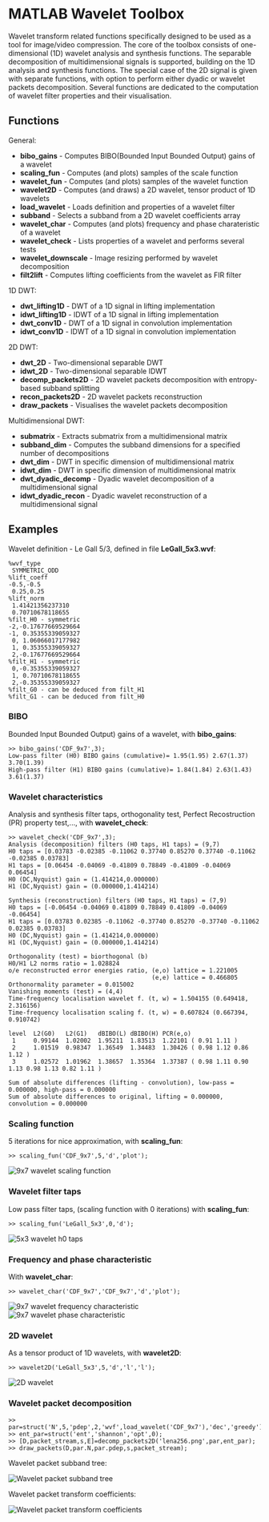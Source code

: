 MATLAB Wavelet Toolbox
======================

Wavelet transform related functions specifically designed to be used as a tool for image/video compression. The core of the toolbox consists of one-dimensional (1D) wavelet analysis and synthesis functions. The separable decomposition of multidimensional signals is supported, building on the 1D analysis and synthesis functions. The special case of the 2D signal is given with separate functions, with option to perform either dyadic or wavelet packets decomposition. Several functions are dedicated to the computation of wavelet filter properties and their visualisation.


Functions
---------
General:

 - **bibo_gains** - Computes BIBO(Bounded Input Bounded Output) gains of a wavelet
 - **scaling_fun** - Computes (and plots) samples of the scale function
 - **wavelet_fun** - Computes (and plots) samples of the wavelet function
 - **wavelet2D** - Computes (and draws) a 2D wavelet, tensor product of 1D wavelets 
 - **load_wavelet** - Loads definition and properties of a wavelet filter
 - **subband** - Selects a subband from a 2D wavelet coefficients array
 - **wavelet_char** - Computes (and plots) frequency and phase charateristic of a wavelet
 - **wavelet_check** - Lists properties of a wavelet and performs several tests
 - **wavelet_downscale** - Image resizing performed by wavelet decomposition
 - **filt2lift** - Computes lifting coefficients from the wavelet as FIR filter

1D DWT:

 - **dwt_lifting1D** - DWT of a 1D signal in lifting implementation
 - **idwt_lifting1D** - IDWT of a 1D signal in lifting implementation
 - **dwt_conv1D** - DWT of a 1D signal in convolution implementation
 - **idwt_conv1D** - IDWT of a 1D signal in convolution implementation

2D DWT:

 - **dwt_2D** - Two-dimensional separable DWT
 - **idwt_2D** - Two-dimensional separable IDWT
 - **decomp_packets2D** - 2D wavelet packets decomposition with entropy-based subband splitting
 - **recon_packets2D** - 2D wavelet packets reconstruction
 - **draw_packets** - Visualises the wavelet packets decomposition 

Multidimensional DWT:

 - **submatrix** - Extracts submatrix from a multidimensional matrix
 - **subband_dim** - Computes the subband dimensions for a specified number of decompositions
 - **dwt_dim** - DWT in specific dimension of multidimensional matrix
 - **idwt_dim** - DWT in specific dimension of multidimensional matrix
 - **dwt\_dyadic_decomp** - Dyadic wavelet decomposition of a multidimensional signal
 - **idwt\_dyadic_recon** - Dyadic wavelet reconstruction of a multidimensional signal

  
Examples
--------
Wavelet definition - Le Gall 5/3, defined in file **LeGall_5x3.wvf**:

	%wvf_type
	 SYMMETRIC_ODD
	%lift_coeff
	-0.5,-0.5
	 0.25,0.25
	%lift_norm
	 1.41421356237310
	 0.70710678118655
	%filt_H0 - symmetric
	-2,-0.17677669529664
	-1, 0.35355339059327
	 0, 1.06066017177982
	 1, 0.35355339059327
	 2,-0.17677669529664
	%filt_H1 - symmetric
	 0,-0.35355339059327
	 1, 0.70710678118655
	 2,-0.35355339059327
	%filt_G0 - can be deduced from filt_H1
	%filt_G1 - can be deduced from filt_H0

### BIBO ###
Bounded Input Bounded Output) gains of a wavelet, with **bibo\_gains**:

    >> bibo_gains('CDF_9x7',3);
    Low-pass filter (H0) BIBO gains (cumulative)= 1.95(1.95) 2.67(1.37) 3.70(1.39) 
    High-pass filter (H1) BIBO gains (cumulative)= 1.84(1.84) 2.63(1.43) 3.61(1.37) 

### Wavelet characteristics ###
Analysis and synthesis filter taps, orthogonality test, Perfect Recostruction (PR) property test,..., with **wavelet\_check**:
		
	>> wavelet_check('CDF_9x7',3);
	Analysis (decomposition) filters (H0 taps, H1 taps) = (9,7)
	H0 taps = [0.03783 -0.02385 -0.11062 0.37740 0.85270 0.37740 -0.11062 -0.02385 0.03783]
	H1 taps = [0.06454 -0.04069 -0.41809 0.78849 -0.41809 -0.04069 0.06454]
	H0 (DC,Nyquist) gain = (1.414214,0.000000) 
	H1 (DC,Nyquist) gain = (0.000000,1.414214) 

	Synthesis (reconstruction) filters (H0 taps, H1 taps) = (7,9)
	H0 taps = [-0.06454 -0.04069 0.41809 0.78849 0.41809 -0.04069 -0.06454]
	H1 taps = [0.03783 0.02385 -0.11062 -0.37740 0.85270 -0.37740 -0.11062 0.02385 0.03783]
	H0 (DC,Nyquist) gain = (1.414214,0.000000) 
	H1 (DC,Nyquist) gain = (0.000000,1.414214) 

	Orthogonality (test) = biorthogonal (b)
	H0/H1 L2 norms ratio = 1.028824
	o/e reconstructed error energies ratio, (e,o) lattice = 1.221005
											(e,e) lattice = 0.466805
	Orthonormality parameter = 0.015002
	Vanishing moments (test) = (4,4)
	Time-frequency localisation wavelet f. (t, w) = 1.504155 (0.649418, 2.316156)
	Time-frequency localisation scaling f. (t, w) = 0.607824 (0.667394, 0.910742)

	level  L2(G0)   L2(G1)   dBIBO(L) dBIBO(H) PCR(e,o)
	 1     0.99144  1.02002  1.95211  1.83513  1.22101 ( 0.91 1.11 )
	 2     1.01519  0.98347  1.36549  1.34483  1.30426 ( 0.98 1.12 0.86 1.12 )
	 3     1.02572  1.01962  1.38657  1.35364  1.37387 ( 0.98 1.11 0.90 1.13 0.98 1.13 0.82 1.11 )

	Sum of absolute differences (lifting - convolution), low-pass = 0.000000, high-pass = 0.000000
	Sum of absolute differences to original, lifting = 0.000000, convolution = 0.000000
	
### Scaling function ###
5 iterations for nice approximation, with **scaling\_fun**:
	
	>> scaling_fun('CDF_9x7',5,'d','plot');
	
![9x7 wavelet scaling function](https://github.com/nsprljan/ImageCodingResearchTools/raw/master/Wavelet/CDF_9x7_scaling_analysis.png)

### Wavelet filter taps ###
Low pass filter taps, (scaling function with 0 iterations) with **scaling\_fun**:

	>> scaling_fun('LeGall_5x3',0,'d');

![5x3 wavelet h0 taps](https://github.com/nsprljan/ImageCodingResearchTools/raw/master/Wavelet/LeGall_5x3_h0.png)	

### Frequency and phase characteristic ###
With **wavelet\_char**:

	>> wavelet_char('CDF_9x7','CDF_9x7','d','plot');  

![9x7 wavelet frequency characteristic](https://github.com/nsprljan/ImageCodingResearchTools/raw/master/Wavelet/wavelet_9x7_char_freq.png)	
![9x7 wavelet phase characteristic](https://github.com/nsprljan/ImageCodingResearchTools/raw/master/Wavelet/wavelet_9x7_char_phase.png)

### 2D wavelet ###
As a tensor product of 1D wavelets, with **wavelet2D**:

	>> wavelet2D('LeGall_5x3',5,'d','l','l');

![2D wavelet](https://github.com/nsprljan/ImageCodingResearchTools/raw/master/Wavelet/2Dwavelet.png)		
	
### Wavelet packet decomposition ###

	>> par=struct('N',5,'pdep',2,'wvf',load_wavelet('CDF_9x7'),'dec','greedy');
	>> ent_par=struct('ent','shannon','opt',0);
	>> [D,packet_stream,s,E]=decomp_packets2D('lena256.png',par,ent_par);
	>> draw_packets(D,par.N,par.pdep,s,packet_stream);
	
Wavelet packet subband tree:

![Wavelet packet subband tree](https://github.com/nsprljan/ImageCodingResearchTools/raw/master/Wavelet/wavelet_packet_subband_tree.png)	

Wavelet packet transform coefficients:

![Wavelet packet transform coefficients](https://github.com/nsprljan/ImageCodingResearchTools/raw/master/Wavelet/Lena_transform_coefficients.jpg)

	